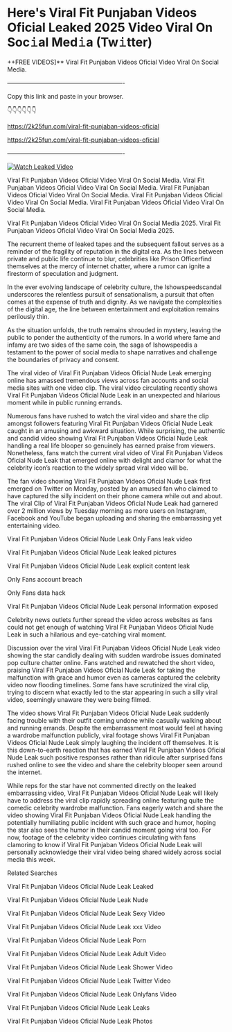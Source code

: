 # Here's ️Viral Fit Punjaban Videos Oficial Leaked 2025 Video Viral On Soc𝚒al Med𝚒a (Tw𝚒tter)

++FREE VIDEOS]** ️Viral Fit Punjaban Videos Oficial Video Viral On Social Media.

———————————————————-

Copy this link and paste in your browser.

👇👇👇👇👇👇

https://2k25fun.com/️viral-fit-punjaban-videos-oficial

https://2k25fun.com/️viral-fit-punjaban-videos-oficial

———————————————————-

[![Watch Leaked Video](https://miro.medium.com/v2/resize:fit:828/format:webp/1*cilzJN44JGOrTw9NJCrNHA.gif "Watch Leaked Video")](https://2k25fun.com/️viral-fit-punjaban-videos-oficial)

️Viral Fit Punjaban Videos Oficial Video Viral On Social Media. ️Viral Fit Punjaban Videos Oficial Video Viral On Social Media. ️Viral Fit Punjaban Videos Oficial Video Viral On Social Media. ️Viral Fit Punjaban Videos Oficial Video Viral On Social Media. ️Viral Fit Punjaban Videos Oficial Video Viral On Social Media.

️Viral Fit Punjaban Videos Oficial Video Viral On Social Media 2025. ️Viral Fit Punjaban Videos Oficial Video Viral On Social Media 2025.

The recurrent theme of leaked tapes and the subsequent fallout serves as a reminder of the fragility of reputation in the digital era. As the lines between private and public life continue to blur, celebrities like Prison Officerfind themselves at the mercy of internet chatter, where a rumor can ignite a firestorm of speculation and judgment.

In the ever evolving landscape of celebrity culture, the Ishowspeedscandal underscores the relentless pursuit of sensationalism, a pursuit that often comes at the expense of truth and dignity. As we navigate the complexities of the digital age, the line between entertainment and exploitation remains perilously thin.

As the situation unfolds, the truth remains shrouded in mystery, leaving the public to ponder the authenticity of the rumors. In a world where fame and infamy are two sides of the same coin, the saga of Ishowspeedis a testament to the power of social media to shape narratives and challenge the boundaries of privacy and consent.

The viral video of ️Viral Fit Punjaban Videos Oficial Nude Leak emerging online has amassed tremendous views across fan accounts and social media sites with one video clip. The viral video circulating recently shows ️Viral Fit Punjaban Videos Oficial Nude Leak in an unexpected and hilarious moment while in public running errands.

Numerous fans have rushed to watch the viral video and share the clip amongst followers featuring ️Viral Fit Punjaban Videos Oficial Nude Leak caught in an amusing and awkward situation. While surprising, the authentic and candid video showing ️Viral Fit Punjaban Videos Oficial Nude Leak handling a real life blooper so genuinely has earned praise from viewers. Nonetheless, fans watch the current viral video of ️Viral Fit Punjaban Videos Oficial Nude Leak that emerged online with delight and clamor for what the celebrity icon’s reaction to the widely spread viral video will be.

The fan video showing ️Viral Fit Punjaban Videos Oficial Nude Leak first emerged on Twitter on Monday, posted by an amused fan who claimed to have captured the silly incident on their phone camera while out and about. The viral Clip of ️Viral Fit Punjaban Videos Oficial Nude Leak had garnered over 2 million views by Tuesday morning as more users on Instagram, Facebook and YouTube began uploading and sharing the embarrassing yet entertaining video.

️Viral Fit Punjaban Videos Oficial Nude Leak Only Fans leak video

️Viral Fit Punjaban Videos Oficial Nude Leak leaked pictures

️Viral Fit Punjaban Videos Oficial Nude Leak explicit content leak

Only Fans account breach

Only Fans data hack

️Viral Fit Punjaban Videos Oficial Nude Leak personal information exposed

Celebrity news outlets further spread the video across websites as fans could not get enough of watching ️Viral Fit Punjaban Videos Oficial Nude Leak in such a hilarious and eye-catching viral moment.

Discussion over the viral ️Viral Fit Punjaban Videos Oficial Nude Leak video showing the star candidly dealing with sudden wardrobe issues dominated pop culture chatter online. Fans watched and rewatched the short video, praising ️Viral Fit Punjaban Videos Oficial Nude Leak for taking the malfunction with grace and humor even as cameras captured the celebrity video now flooding timelines. Some fans have scrutinized the viral clip, trying to discern what exactly led to the star appearing in such a silly viral video, seemingly unaware they were being filmed.

The video shows ️Viral Fit Punjaban Videos Oficial Nude Leak suddenly facing trouble with their outfit coming undone while casually walking about and running errands. Despite the embarrassment most would feel at having a wardrobe malfunction publicly, viral footage shows ️Viral Fit Punjaban Videos Oficial Nude Leak simply laughing the incident off themselves. It is this down-to-earth reaction that has earned ️Viral Fit Punjaban Videos Oficial Nude Leak such positive responses rather than ridicule after surprised fans rushed online to see the video and share the celebrity blooper seen around the internet.

While reps for the star have not commented directly on the leaked embarrassing video, ️Viral Fit Punjaban Videos Oficial Nude Leak will likely have to address the viral clip rapidly spreading online featuring quite the comedic celebrity wardrobe malfunction. Fans eagerly watch and share the video showing ️Viral Fit Punjaban Videos Oficial Nude Leak handling the potentially humiliating public incident with such grace and humor, hoping the star also sees the humor in their candid moment going viral too. For now, footage of the celebrity video continues circulating with fans clamoring to know if ️Viral Fit Punjaban Videos Oficial Nude Leak will personally acknowledge their viral video being shared widely across social media this week.

Related Searches

️Viral Fit Punjaban Videos Oficial Nude Leak Leaked

️Viral Fit Punjaban Videos Oficial Nude Leak Nude

️Viral Fit Punjaban Videos Oficial Nude Leak Sexy Video

️Viral Fit Punjaban Videos Oficial Nude Leak xxx Video

️Viral Fit Punjaban Videos Oficial Nude Leak Porn

️Viral Fit Punjaban Videos Oficial Nude Leak Adult Video

️Viral Fit Punjaban Videos Oficial Nude Leak Shower Video

️Viral Fit Punjaban Videos Oficial Nude Leak Twitter Video

️Viral Fit Punjaban Videos Oficial Nude Leak Onlyfans Video

️Viral Fit Punjaban Videos Oficial Nude Leak Leaks

️Viral Fit Punjaban Videos Oficial Nude Leak Photos